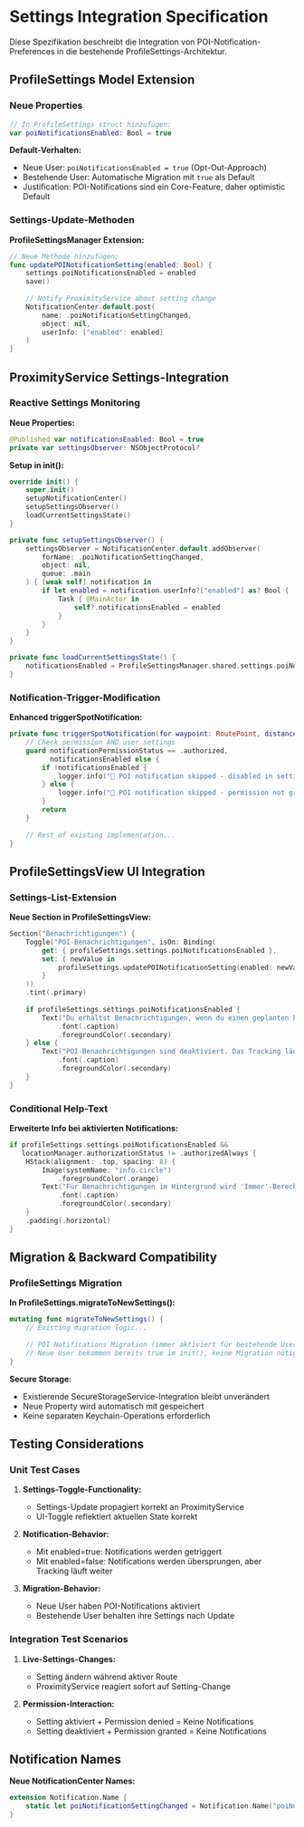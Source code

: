 # Settings Integration Specification

Diese Spezifikation beschreibt die Integration von POI-Notification-Preferences in die bestehende ProfileSettings-Architektur.

## ProfileSettings Model Extension

### Neue Properties

```swift
// In ProfileSettings struct hinzufügen:
var poiNotificationsEnabled: Bool = true
```

**Default-Verhalten:**
- Neue User: `poiNotificationsEnabled = true` (Opt-Out-Approach)
- Bestehende User: Automatische Migration mit `true` als Default
- Justification: POI-Notifications sind ein Core-Feature, daher optimistic Default

### Settings-Update-Methoden

**ProfileSettingsManager Extension:**
```swift
// Neue Methode hinzufügen:
func updatePOINotificationSetting(enabled: Bool) {
    settings.poiNotificationsEnabled = enabled
    save()
    
    // Notify ProximityService about setting change
    NotificationCenter.default.post(
        name: .poiNotificationSettingChanged,
        object: nil,
        userInfo: ["enabled": enabled]
    )
}
```

## ProximityService Settings-Integration

### Reactive Settings Monitoring

**Neue Properties:**
```swift
@Published var notificationsEnabled: Bool = true
private var settingsObserver: NSObjectProtocol?
```

**Setup in init():**
```swift
override init() {
    super.init()
    setupNotificationCenter()
    setupSettingsObserver()
    loadCurrentSettingsState()
}

private func setupSettingsObserver() {
    settingsObserver = NotificationCenter.default.addObserver(
        forName: .poiNotificationSettingChanged,
        object: nil,
        queue: .main
    ) { [weak self] notification in
        if let enabled = notification.userInfo?["enabled"] as? Bool {
            Task { @MainActor in
                self?.notificationsEnabled = enabled
            }
        }
    }
}

private func loadCurrentSettingsState() {
    notificationsEnabled = ProfileSettingsManager.shared.settings.poiNotificationsEnabled
}
```

### Notification-Trigger-Modification

**Enhanced triggerSpotNotification:**
```swift
private func triggerSpotNotification(for waypoint: RoutePoint, distance: CLLocationDistance) async {
    // Check permission AND user settings
    guard notificationPermissionStatus == .authorized,
          notificationsEnabled else {
        if !notificationsEnabled {
            logger.info("📢 POI notification skipped - disabled in settings for \(waypoint.name)")
        } else {
            logger.info("📢 POI notification skipped - permission not granted for \(waypoint.name)")
        }
        return
    }
    
    // Rest of existing implementation...
}
```

## ProfileSettingsView UI Integration

### Settings-List-Extension

**Neue Section in ProfileSettingsView:**
```swift
Section("Benachrichtigungen") {
    Toggle("POI-Benachrichtigungen", isOn: Binding(
        get: { profileSettings.settings.poiNotificationsEnabled },
        set: { newValue in
            profileSettings.updatePOINotificationSetting(enabled: newValue)
        }
    ))
    .tint(.primary)
    
    if profileSettings.settings.poiNotificationsEnabled {
        Text("Du erhältst Benachrichtigungen, wenn du einen geplanten POI erreichst.")
            .font(.caption)
            .foregroundColor(.secondary)
    } else {
        Text("POI-Benachrichtigungen sind deaktiviert. Das Tracking läuft weiter.")
            .font(.caption)
            .foregroundColor(.secondary)
    }
}
```

### Conditional Help-Text

**Erweiterte Info bei aktivierten Notifications:**
```swift
if profileSettings.settings.poiNotificationsEnabled && 
   locationManager.authorizationStatus != .authorizedAlways {
    HStack(alignment: .top, spacing: 8) {
        Image(systemName: "info.circle")
            .foregroundColor(.orange)
        Text("Für Benachrichtigungen im Hintergrund wird 'Immer'-Berechtigung empfohlen.")
            .font(.caption)
            .foregroundColor(.secondary)
    }
    .padding(.horizontal)
}
```

## Migration & Backward Compatibility

### ProfileSettings Migration

**In ProfileSettings.migrateToNewSettings():**
```swift
mutating func migrateToNewSettings() {
    // Existing migration logic...
    
    // POI Notifications Migration (immer aktiviert für bestehende User)
    // Neue User bekommen bereits true im init(), keine Migration nötig
}
```

**Secure Storage:** 
- Existierende SecureStorageService-Integration bleibt unverändert
- Neue Property wird automatisch mit gespeichert
- Keine separaten Keychain-Operations erforderlich

## Testing Considerations

### Unit Test Cases

1. **Settings-Toggle-Functionality:**
   - Settings-Update propagiert korrekt an ProximityService
   - UI-Toggle reflektiert aktuellen State korrekt

2. **Notification-Behavior:**
   - Mit enabled=true: Notifications werden getriggert
   - Mit enabled=false: Notifications werden übersprungen, aber Tracking läuft weiter

3. **Migration-Behavior:**
   - Neue User haben POI-Notifications aktiviert
   - Bestehende User behalten ihre Settings nach Update

### Integration Test Scenarios

1. **Live-Settings-Changes:**
   - Setting ändern während aktiver Route
   - ProximityService reagiert sofort auf Setting-Change

2. **Permission-Interaction:**
   - Setting aktiviert + Permission denied = Keine Notifications
   - Setting deaktiviert + Permission granted = Keine Notifications

## Notification Names

**Neue NotificationCenter Names:**
```swift
extension Notification.Name {
    static let poiNotificationSettingChanged = Notification.Name("poiNotificationSettingChanged")
}
```
